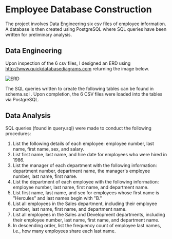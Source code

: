 # Employee Database Construction

The project involves Data Engineering six csv files of employee information. A database is then created using PostgreSQL where SQL queries have been written for preliminary analysis.

## Data Engineering

Upon inspection of the 6 csv files, I designed an ERD using http://www.quickdatabasediagrams.com returning the image below.

![ERD](https://user-images.githubusercontent.com/85002751/213859336-904493ad-1fa9-48f6-bfca-4b1fb02ef7a5.jpg)

The SQL queries written to create the following tables can be found in schema.sql .
Upon completion, the 6 CSV files were loaded into the tables via PostgreSQL.

## Data Analysis

SQL queries (found in query.sql) were made to conduct the following procedures:

1. List the following details of each employee: employee number, last name, first name, sex, and salary.
2. List first name, last name, and hire date for employees who were hired in 1986.
3. List the manager of each department with the following information: department number, department name, the manager's employee number, last name, first name.
4. List the department of each employee with the following information: employee number, last name, first name, and department name.
5. List first name, last name, and sex for employees whose first name is "Hercules" and last names begin with "B."
6. List all employees in the Sales department, including their employee number, last name, first name, and department name.
7. List all employees in the Sales and Development departments, including their employee number, last name, first name, and department name.
8. In descending order, list the frequency count of employee last names, i.e., how many employees share each last name.

